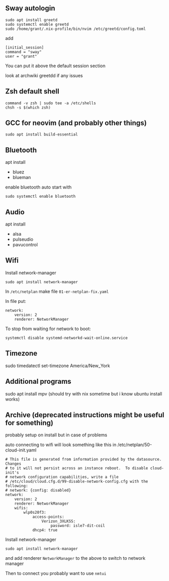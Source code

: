 ## Sway autologin

```
sudo apt install greetd
sudo systemctl enable greetd
sudo /home/grant/.nix-profile/bin/nvim /etc/greetd/config.toml
```

add

```
[initial_session]
command = "sway"
user = "grant"
```

You can put it above the default session section

look at archwiki greetdd if any issues

## Zsh default shell

```
command -v zsh | sudo tee -a /etc/shells
chsh -s $(which zsh)
```

## GCC for neovim (and probably other things)

```
sudo apt install build-essential
```

## Bluetooth

apt install
- bluez
- blueman

enable bluetooth auto start with

```
sudo systemctl enable bluetooth
```

## Audio

apt install
- alsa
- pulseudio
- pavucontrol

## Wifi

Install network-manager

```
sudo apt install network-manager
```

In `/etc/netplan` make file `01-er-netplan-fix.yaml`

In file put:

```
network:
    version: 2
    renderer: NetworkManager
```

To stop from waiting for network to boot:

```
systemctl disable systemd-networkd-wait-online.service
```

## Timezone

sudo timedatectl set-timezone America/New_York

## Additional programs

sudo apt install mpv
(should try with nix sometime but i know ubuntu install works)

## Archive (deprecated instructions might be useful for something)

probably setup on install but in case of problems

auto connecting to wifi will look something like this
in /etc/netplan/50-cloud-init.yaml
```
# This file is generated from information provided by the datasource.  Changes
# to it will not persist across an instance reboot.  To disable cloud-init's
# network configuration capabilities, write a file
# /etc/cloud/cloud.cfg.d/99-disable-network-config.cfg with the following:
# network: {config: disabled}
network:
    version: 2
    renderer: NetworkManager
    wifis:
        wlp0s20f3:
            access-points:
                Verizon_3XLKSS:
                    password: isle7-dit-coil
            dhcp4: true
```

Install network-manager
```
sudo apt install network-manager
```
and add renderer `NetworkManager` to the above to switch to network manager

Then to connect you probably want to use `nmtui`




